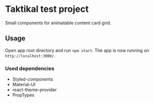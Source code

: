 # Taktikal test project
Small components for animatable content card grid.

## Usage
Open app root directory and run `npm start`. The app is now running on `http://localhost:3000/`.

### Used dependencies
- Styled-components
- Material-UI
- react-theme-provider
- PropTypes
